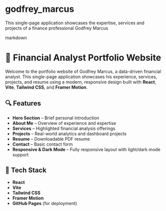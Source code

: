 # godfrey_marcus
This single-page application showcases the expertise, services and projects of a finance professional Godfrey Marcus

markdown
# 💼 Financial Analyst Portfolio Website

Welcome to the portfolio website of Godfrey Marcus, a data-driven financial analyst. This single-page application showcases his experience, services, projects, and resume using a modern, responsive design built with **React**, **Vite**, **Tailwind CSS**, and **Framer Motion**.

## 🔍 Features

- **Hero Section** – Brief personal introduction
- **About Me** – Overview of experience and expertise
- **Services** – Highlighted financial analysis offerings
- **Projects** – Real-world analytics and dashboard projects
- **Resume** – Downloadable PDF resume
- **Contact** – Basic contact form
- **Responsive & Dark Mode** – Fully responsive layout with light/dark mode support

## 🚀 Tech Stack

- **React**
- **Vite**
- **Tailwind CSS**
- **Framer Motion**
- **GitHub Pages** (for deployment)


